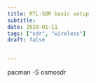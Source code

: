 ```yaml
---
title: RTL-SDR basic setup
subtitle:
date: 2020-01-11
tags: ["sdr", "wireless"]
draft: false


---
```


pacman -S osmosdr